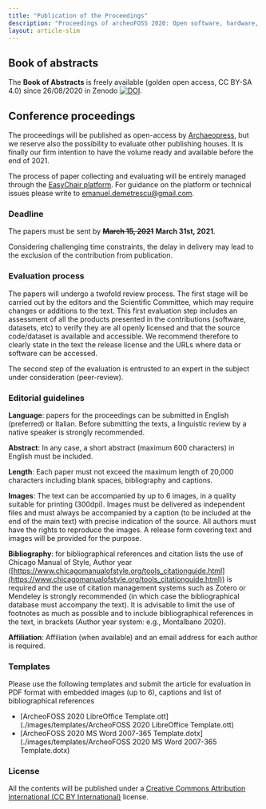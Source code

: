 ```yaml
---
title: "Publication of the Proceedings"
description: "Proceedings of archeoFOSS 2020: Open software, hardware, processes, data and formats in archaeological research"
layout: article-slim
---
```


## Book of abstracts

The **Book of Abstracts** is freely available (golden open access, CC BY-SA 4.0) since 26/08/2020 in Zenodo [![DOI](https://zenodo.org/badge/DOI/10.5281/zenodo.4002961.svg)](https://doi.org/10.5281/zenodo.4002961).



## Conference proceedings

The proceedings will be published as open-access by [Archaeopress](https://www.archaeopress.com/), but we reserve also the possibility to evaluate other publishing houses. It is finally our firm intention to have the volume ready and available before the end of 2021.

The process of paper collecting and evaluating will be entirely managed through the [EasyChair platform](https://easychair.org/conferences/?conf=archeofoss2020). For guidance on the platform or technical issues please write to [emanuel.demetrescu@gmail.com](mailto:emanuel.demetrescu@gmail.com).

### Deadline

The papers must be sent by ~~**March 15, 2021**~~ **March 31st, 2021**.

Considering challenging time constraints, the delay in delivery may lead to the exclusion of the contribution from publication.

### Evaluation process

The papers will undergo a twofold review process. The first stage will be carried out by the editors and the Scientific Committee, which may require changes or additions to the text. This first evaluation step includes an assessment of all the products presented in the contributions (software, datasets, etc) to verify they are all openly licensed and that the source code/dataset is available and accessible. We recommend therefore to clearly state in the text the release license and the URLs where data or software can be accessed.

The second step of the evaluation is entrusted to an expert in the subject under consideration (peer-review).

### Editorial guidelines

**Language**: papers for the proceedings can be submitted in English (preferred) or Italian. Before submitting the texts, a linguistic review by a native speaker is strongly recommended.

**Abstract**: In any case, a short abstract (maximum 600 characters) in English must be included.

**Length**: Each paper must not exceed the maximum length of 20,000 characters including blank spaces, bibliography and captions.

**Images**: The text can be accompanied by up to 6 images, in a quality suitable for printing (300dpi). Images must be delivered as independent files and must always be accompanied by a caption (to be included at the end of the main text) with precise indication of the source. All authors must have the rights to reproduce the images. A release form covering text and images will be provided for the purpose.

**Bibliography**: for bibliographical references and citation lists the use of Chicago Manual of Style, Author year ([https://www.chicagomanualofstyle.org/tools_citationguide.html](https://www.chicagomanualofstyle.org/tools_citationguide.html)) is required and the use of citation management systems such as Zotero or Mendeley is strongly recommended (in which case the bibliographical database must accompany the text). It is advisable to limit the use of footnotes as much as possible and to include bibliographical references in the text, in brackets (Author year system: e.g., Montalbano 2020).

**Affiliation**: Affiliation (when available) and an email address for each author is required.

### Templates

Please use the following templates and submit the article for evaluation in PDF format with embedded images (up to 6), captions and list of bibliographical references
- [ArcheoFOSS 2020 LibreOffice Template.ott](./images/templates/ArcheoFOSS 2020 LibreOffice Template.ott)
- [ArcheoFOSS 2020 MS Word 2007-365 Template.dotx](./images/templates/ArcheoFOSS 2020 MS Word 2007-365 Template.dotx)

### License

All the contents will be published under a [Creative Commons Attribution International (CC BY International)](https://creativecommons.org/licenses/by/4.0/) license.
